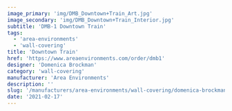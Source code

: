 ```yaml
---
image_primary: 'img/DMB_Downtown+Train_Art.jpg'
image_secondary: 'img/DMB_Downtown+Train_Interior.jpg'
subtitle: 'DMB-1 Downtown Train'
tags:
  - 'area-environments'
  - 'wall-covering'
title: 'Downtown Train'
href: 'https://www.areaenvironments.com/order/dmb1'
designer: 'Domenica Brockman'
category: 'wall-covering'
manufacturer: 'Area Environments'
description: ''
slug: '/manufacturers/area-environments/wall-covering/domenica-brockman-downtown-train'
date: '2021-02-17'
---
```

